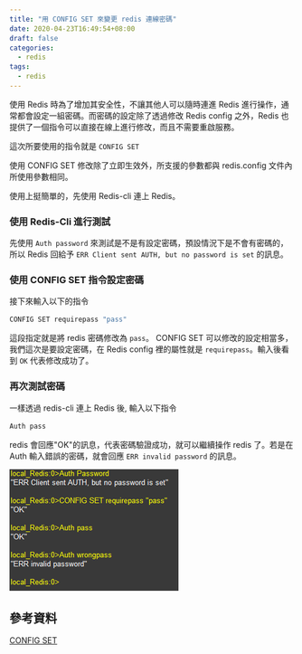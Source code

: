 ```yaml
---
title: "用 CONFIG SET 來變更 redis 連線密碼"
date: 2020-04-23T16:49:54+08:00
draft: false
categories:
  - redis
tags:
  - redis
---
```


使用 Redis 時為了增加其安全性，不讓其他人可以隨時連進 Redis 進行操作，通常都會設定一組密碼。而密碼的設定除了透過修改 Redis config 之外，Redis 也提供了一個指令可以直接在線上進行修改，而且不需要重啟服務。

這次所要使用的指令就是 `CONFIG SET`

使用 CONFIG SET 修改除了立即生效外，所支援的參數都與 redis.config 文件內所使用參數相同。

使用上挺簡單的，先使用 Redis-cli 連上 Redis。

### 使用 Redis-Cli 進行測試

先使用 `Auth password` 來測試是不是有設定密碼，預設情況下是不會有密碼的，所以 Redis 回給予 `ERR Client sent AUTH, but no password is set` 的訊息。

### 使用 CONFIG SET 指令設定密碼

接下來輸入以下的指令

```bash
CONFIG SET requirepass "pass"
```

這段指定就是將 redis 密碼修改為 `pass`。
CONFIG SET 可以修改的設定相當多，我們這次是要設定密碼，在 Redis config 裡的屬性就是 `requirepass`。輸入後看到 `OK` 代表修改成功了。

### 再次測試密碼

一樣透過 redis-cli 連上 Redis 後, 輸入以下指令

```bash
Auth pass
```

redis 會回應"OK"的訊息，代表密碼驗證成功，就可以繼續操作 redis 了。若是在 Auth 輸入錯誤的密碼，就會回應 `ERR invalid password` 的訊息。

![參考指令](images/Sample_Command.PNG)

## 參考資料

[CONFIG SET](https://redis.io/commands/config-set)